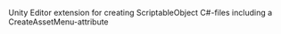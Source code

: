 Unity Editor extension for creating ScriptableObject C#-files including a CreateAssetMenu-attribute
